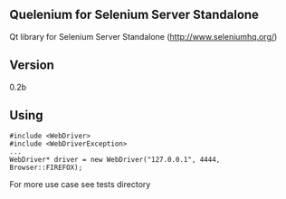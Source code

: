 ## Quelenium for Selenium Server Standalone
Qt library for Selenium Server Standalone (http://www.seleniumhq.org/)

## Version
0.2b

## Using

```
#include <WebDriver>
#include <WebDriverException>
...
WebDriver* driver = new WebDriver("127.0.0.1", 4444, Browser::FIREFOX);
```
For more use case see tests directory
